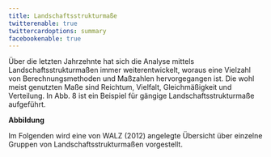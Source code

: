 ```yaml
---
title: Landschaftsstrukturmaße
twitterenable: true
twittercardoptions: summary
facebookenable: true
---
```


Über die letzten Jahrzehnte hat sich die Analyse mittels Landschaftsstrukturmaßen immer weiterentwickelt, woraus eine Vielzahl von Berechnungsmethoden und Maßzahlen hervorgegangen ist. Die wohl meist genutzten Maße  sind Reichtum, Vielfalt, Gleichmäßigkeit und Verteilung. In Abb. 8 ist ein Beispiel für gängige Landschaftsstrukturmaße aufgeführt.

**Abbildung**

Im Folgenden wird eine von WALZ (2012) angelegte Übersicht über einzelne Gruppen von Landschaftsstrukturmaßen vorgestellt.
